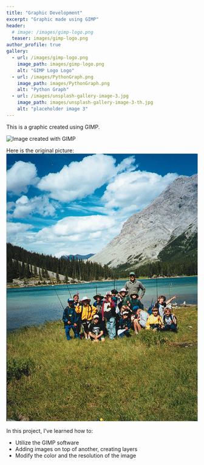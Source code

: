 ```yaml
---
title: "Graphic Development"
excerpt: "Graphic made using GIMP"
header:
  # image: /images/gimp-logo.png
  teaser: images/gimp-logo.png
author_profile: true
gallery:
  - url: /images/gimp-logo.png
    image_path: images/gimp-logo.png
    alt: "GIMP Logo Logo"
  - url: /images/PythonGraph.png
    image_path: images/PythonGraph.png
    alt: "Python Graph"
  - url: /images/unsplash-gallery-image-3.jpg
    image_path: images/unsplash-gallery-image-3-th.jpg
    alt: "placeholder image 3"
---
```


This is a graphic created using GIMP.

<img src="/images/finalassignment.jpg" alt="Image created with GIMP">

Here is the original picture:
<img src="/images/fishing.jpg" alt="Group of people in front of a lake">

In this project, I've learned how to:
- Utilize the GIMP software
- Adding images on top of another, creating layers
- Modify the color and the resolution of the image
